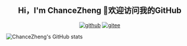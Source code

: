 <h2 align="center">Hi，I'm ChanceZheng 👋欢迎访问我的GitHub</h2>
<p align="center">
  <a href="https://github.com/chancezheng"><img src="https://img.shields.io/badge/GitHub-dodgerblue" alt="github"></a>
  <a href="https://gitee.com/ChanceZXY"><img src="https://img.shields.io/badge/Gitee-orangered" alt="gitee"></a>
  <a><imgsrc="https://profile-counter.glitch.me/chancezheng/count.svg" alt="访客数量"/></a>
</p>


![ChanceZheng's GitHub stats](https://github-readme-stats.vercel.app/api?username=chancezheng&show_icons=true&theme=radical)

<!-- - 🔭 I’m currently working on Medical Industry 
- 🌱 I’m currently review c++
- 👯 I’m looking to collaborate on ...
- 🤔 I’m looking for help with ...
- 💬 Ask me about wpf/.net
- 📫 How to reach me: ...
- 😄 Pronouns: ...
- ⚡ Fun fact: ... -->

<!-- START_SECTION:waka -->

<!-- END_SECTION:waka -->
